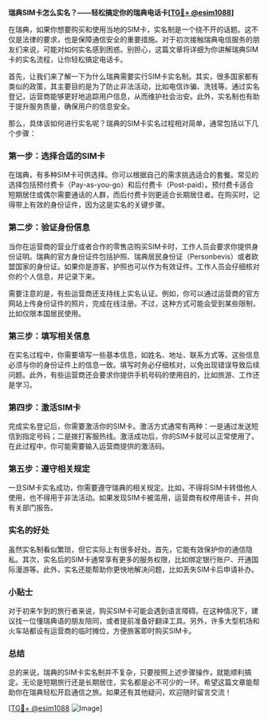 **瑞典SIM卡怎么实名？——轻松搞定你的瑞典电话卡[[TG💪+ @esim1088](https://t.me/s/esim1088)]**

在瑞典，如果你想要购买和使用当地的SIM卡，实名制是一个绕不开的话题。这不仅是法律的要求，也是保障通信安全的重要措施。对于初次接触瑞典电信服务的朋友们来说，可能对如何实名感到困惑。别担心，这篇文章将详细为你讲解瑞典SIM卡的实名流程，让你轻松搞定电话卡。

首先，让我们来了解一下为什么瑞典需要实行SIM卡实名制。其实，很多国家都有类似的政策，其主要目的是为了防止非法活动，比如电信诈骗、洗钱等。通过实名登记，运营商能够更好地追踪用户信息，从而维护社会治安。此外，实名制也有助于提升服务质量，确保用户的信息安全。

那么，具体该如何进行实名呢？瑞典的SIM卡实名过程相对简单，通常包括以下几个步骤：

### 第一步：选择合适的SIM卡

在瑞典，有多种SIM卡可供选择。你可以根据自己的需求挑选适合的套餐。常见的选择包括预付费卡（Pay-as-you-go）和后付费卡（Post-paid）。预付费卡适合短期居住或偶尔需要通话的人群，而后付费卡则更适合长期居住者。在购买时，记得带上有效的身份证件，因为这是实名的关键步骤。

### 第二步：验证身份信息

当你在运营商的营业厅或者合作的零售店购买SIM卡时，工作人员会要求你提供身份证明。瑞典的官方身份证件包括护照、瑞典居民身份证（Personbevis）或者欧盟国家的身份证。如果你是游客，护照也可以作为有效证件。工作人员会仔细核对你的个人信息，并记录下来。

需要注意的是，有些运营商还支持线上实名认证。例如，你可以通过运营商的官方网站上传身份证件的照片，完成在线注册。不过，这种方式可能会受到某些限制，比如仅限本国居民使用。

### 第三步：填写相关信息

在实名过程中，你需要填写一些基本信息，如姓名、地址、联系方式等。这些信息必须与你的身份证件上的信息一致。填写时务必仔细核对，以免出现错误导致后续问题。此外，有些运营商还会要求你提供手机号码的使用目的，比如旅游、工作还是学习。

### 第四步：激活SIM卡

完成实名登记后，你需要激活你的SIM卡。激活方式通常有两种：一是通过发送短信到指定号码；二是拨打客服热线。激活成功后，你的SIM卡就可以正常使用了。在此过程中，你可能需要输入运营商提供的激活码。

### 第五步：遵守相关规定

一旦SIM卡实名成功，你需要遵守瑞典的相关规定。比如，不得将SIM卡转借他人使用，也不得用于非法活动。如果发现SIM卡被滥用，运营商有权停用该卡，并向有关部门报告。

### 实名的好处

虽然实名制看似繁琐，但它实际上有很多好处。首先，它能有效保护你的通信隐私。其次，实名后的SIM卡通常享有更多的服务权限，比如绑定银行账户、开通国际漫游等。此外，实名还能帮助你更快地解决问题，比如丢失SIM卡后申请补办。

### 小贴士

对于初来乍到的旅行者来说，购买SIM卡可能会遇到语言障碍。在这种情况下，建议找一位懂瑞典语的朋友陪同，或者提前准备好翻译工具。另外，许多大型机场和火车站都设有运营商的临时摊位，方便旅客即时购买SIM卡。

### 总结

总的来说，瑞典的SIM卡实名制并不复杂，只要按照上述步骤操作，就能顺利搞定。无论是短期旅行还是长期居住，实名都是必不可少的一环。希望这篇文章能帮助你在瑞典轻松开启通信之旅。如果还有其他疑问，欢迎随时留言交流！

[[TG💪+ @esim1088](https://t.me/s/esim1088) ![Image](https://i.postimg.cc/4NQfJmqS/Snipaste-2025-05-13-00-14-12.png)]